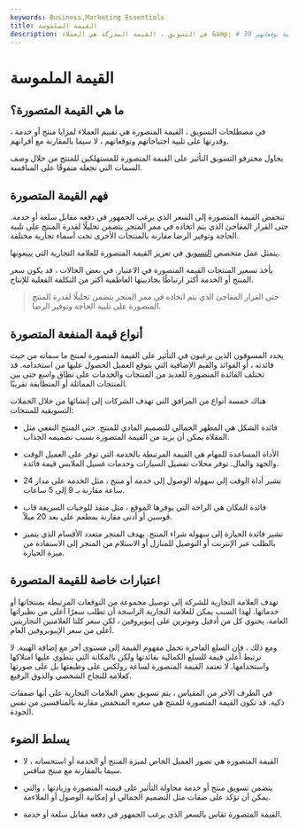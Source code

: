 ```yaml
---
keywords: Business,Marketing Essentials
title: القيمة الملموسة
description: في التسويق ، القيمة المدركة هي العملاء &amp; # 39 ؛ تقييم مزايا المنتج أو الخدمة وقدرتها على تلبية توقعاتهم.
---
```


# القيمة الملموسة
## ما هي القيمة المتصورة؟

في مصطلحات التسويق ، القيمة المتصورة هي تقييم العملاء لمزايا منتج أو خدمة ، وقدرتها على تلبية احتياجاتهم وتوقعاتهم ، لا سيما بالمقارنة مع أقرانهم.

يحاول محترفو التسويق التأثير على القيمة المتصورة للمستهلكين للمنتج من خلال وصف السمات التي تجعله متفوقًا على المنافسة.

## فهم القيمة المتصورة

تنخفض القيمة المتصورة إلى السعر الذي يرغب الجمهور في دفعه مقابل سلعة أو خدمة. حتى القرار المفاجئ الذي يتم اتخاذه في ممر المتجر يتضمن تحليلًا لقدرة المنتج على تلبية الحاجة وتوفير الرضا مقارنة بالمنتجات الأخرى تحت أسماء تجارية مختلفة.

يتمثل عمل متخصص [التسويق](/marketing) في تعزيز القيمة المتصورة للعلامة التجارية التي يبيعونها.

يأخذ تسعير المنتجات القيمة المتصورة في الاعتبار. في بعض الحالات ، قد يكون سعر المنتج أو الخدمة أكثر ارتباطًا بجاذبيتها العاطفية أكثر من التكلفة الفعلية للإنتاج.

> حتى القرار المفاجئ الذي يتم اتخاذه في ممر المتجر يتضمن تحليلًا لقدرة المنتج المتصورة على تلبية الحاجة وتوفير الرضا.

>

## أنواع قيمة المنفعة المتصورة

يحدد المسوقون الذين يرغبون في التأثير على القيمة المتصورة لمنتج ما سماته من حيث فائدته ، أو الفوائد والقيم الإضافية التي يتوقع العميل الحصول عليها من استخدامه. قد تختلف الفائدة المتصورة للعديد من المنتجات والخدمات على نطاق واسع حتى بين المنتجات المماثلة أو المتطابقة تقريبًا.

هناك خمسة أنواع من المرافق التي تهدف الشركات إلى إنشائها من خلال الحملات التسويقية للمنتجات:

- فائدة الشكل هي المظهر الجمالي للتصميم المادي للمنتج. حتى المنتج النفعي مثل المقلاة يمكن أن يزيد من القيمة المتصورة بسبب تصميمه الجذاب.

- الأداة المساعدة للمهام هي القيمة المرتبطة بالخدمة التي توفر على العميل الوقت والجهد والمال. توفر محلات تفصيل السيارات وخدمات غسيل الملابس قيمة فائدة.

- تشير أداة الوقت إلى سهولة الوصول إلى خدمة أو منتج ، مثل الخدمة على مدار 24 ساعة مقارنة بـ 9 إلى 5 ساعات.

- فائدة المكان هي الراحة التي يوفرها الموقع ، مثل منفذ للوجبات السريعة قاب قوسين أو أدنى مقارنة بمطعم على بعد 20 ميلاً.

- تشير فائدة الحيازة إلى سهولة شراء المنتج. يهدف المتجر متعدد الأقسام الذي يتميز بالطلب عبر الإنترنت أو التوصيل للمنازل أو الاستلام من المتجر إلى الاستفادة من ميزة الحيازة.

## اعتبارات خاصة للقيمة المتصورة

تهدف العلامة التجارية للشركة إلى توصيل مجموعة من التوقعات المرتبطة بمنتجاتها أو خدماتها. لهذا السبب يمكن للعلامة التجارية الراسخة أن تطلب سعرًا أعلى من نظيراتها العامة. يحتوي كل من أدفيل وموترين على إيبوبروفين ، لكن سعر كلتا العلامتين التجاريتين أعلى من سعر الإيبوبروفين العام.

ومع ذلك ، فإن السلع الفاخرة تحمل مفهوم القيمة إلى مستوى آخر مع إضافة الهيبة. لا ترتبط أعلى قيمة للسلع الكمالية بفائدتها ولكن بالمكانة التي ينطوي عليها امتلاكها واستخدامها. لا تعتمد القيمة المتصورة لساعة رولكس على وظيفتها بل على صورتها كعلامة للنجاح الشخصي والذوق الرفيع.

في الطرف الآخر من المقياس ، يتم تسويق بعض العلامات التجارية على أنها صفقات ذكية. قد تكون القيمة المتصورة للمنتج هي سعره المنخفض مقارنة بالمنافسين من نفس الجودة.

## يسلط الضوء

- القيمة المتصورة هي تصور العميل الخاص لميزة المنتج أو الخدمة أو استحسانه ، لا سيما بالمقارنة مع منتج منافس.

- يتضمن تسويق منتج أو خدمة محاولة التأثير على قيمته المتصورة وزيادتها ، والتي يمكن أن تؤكد على صفات مثل التصميم الجمالي أو إمكانية الوصول أو الملاءمة.

- القيمة المتصورة تقاس بالسعر الذي يرغب الجمهور في دفعه مقابل سلعة أو خدمة.

